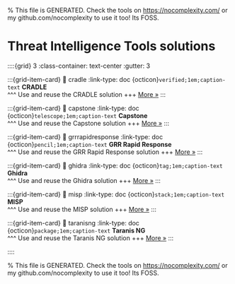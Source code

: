 
% This file is GENERATED. Check the tools on https://nocomplexity.com/ or my github.com/nocomplexity to use it too! Its FOSS. 

# Threat Intelligence Tools solutions 
::::{grid} 3
:class-container: text-center
:gutter: 3 

:::{grid-item-card}
:link: cradle
:link-type: doc
{octicon}`verified;1em;caption-text` **CRADLE**        
^^^
Use and reuse the CRADLE solution
+++
[More »](cradle)
:::

:::{grid-item-card}
:link: capstone
:link-type: doc
{octicon}`telescope;1em;caption-text` **Capstone**        
^^^
Use and reuse the Capstone solution
+++
[More »](capstone)
:::

:::{grid-item-card}
:link: grrrapidresponse
:link-type: doc
{octicon}`pencil;1em;caption-text` **GRR Rapid Response**        
^^^
Use and reuse the GRR Rapid Response solution
+++
[More »](grrrapidresponse)
:::

:::{grid-item-card}
:link: ghidra
:link-type: doc
{octicon}`tag;1em;caption-text` **Ghidra**        
^^^
Use and reuse the Ghidra solution
+++
[More »](ghidra)
:::

:::{grid-item-card}
:link: misp
:link-type: doc
{octicon}`stack;1em;caption-text` **MISP**        
^^^
Use and reuse the MISP solution
+++
[More »](misp)
:::

:::{grid-item-card}
:link: taranisng
:link-type: doc
{octicon}`package;1em;caption-text` **Taranis NG**        
^^^
Use and reuse the Taranis NG solution
+++
[More »](taranisng)
:::

::::


% This file is GENERATED. Check the tools on https://nocomplexity.com/ or my github.com/nocomplexity to use it too! Its FOSS. 

